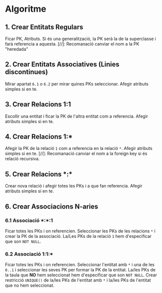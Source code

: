 # Algoritme
## 1. Crear Entitats Regulars
Ficar PK, Atributs.
Si és una generalització, la PK serà la de la superclasse i farà referencia a aquesta.
[//]: Recomanació canviar el nom a la PK "heredada"

## 2. Crear Entitats Associatives (Linies discontinues)
Mirar apartat `6.1` o `6.2` per mirar quines PKs seleccionar.
Afegir atributs simples si en te.

## 3. Crear Relacions 1:1
Escollir una entitat i ficar la PK de l'altra entitat com a referencia.
Afegir atributs simples si en te.

## 4. Crear Relacions 1:*
Afegir la PK de la relació `1` com a referencia en la relació `*`.
Afegir atributs simples si en te.
[//]: Recomanació canviar el nom a la foreign key si és relació recursiva.

## 5. Crear Relacions \*:\*
Crear nova relació i afegir totes les PKs i a que fan referencia.
Afegir atributs simples si en te.

## 6. Crear Associacions N-aries
### 6.1 Associació \*:\*:1
Ficar totes les PKs i on referencien.
Seleccionar les PKs de les relacions `*` i crear la PK de la associació.
La/Les PKs de la relació `1` hem d'especificar que son `NOT NULL`.
### 6.2 Associació 1:1:*
Ficar totes les PKs i on referencien.
Seleccionar l'entitat amb `*` i una de les `0..1` i seleccionar les seves PK per formar la PK de la entitat.
La/les PKs de la taula que **NO** hem seleccionat hem d'especificar que son `NOT NULL`.
Crear restricció `UNIQUE()` de la/les PKs de l'entitat amb `*` i la/les PKs de l'entitat que no hem seleccionat.